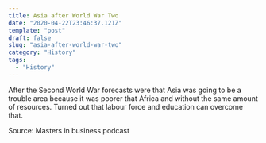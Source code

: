 ```yaml
---
title: Asia after World War Two
date: "2020-04-22T23:46:37.121Z"
template: "post"
draft: false
slug: "asia-after-world-war-two"
category: "History"
tags:
  - "History"
---
```


After the Second World War forecasts were that Asia was going to be a trouble area because it was poorer that Africa and without the same amount of resources. Turned out that labour force and education can overcome that.

Source: Masters in business podcast
